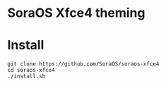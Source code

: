 # SoraOS Xfce4 theming

# Install
```
git clone https://github.com/SoraOS/soraos-xfce4
cd soraos-xfce4
./install.sh
```
